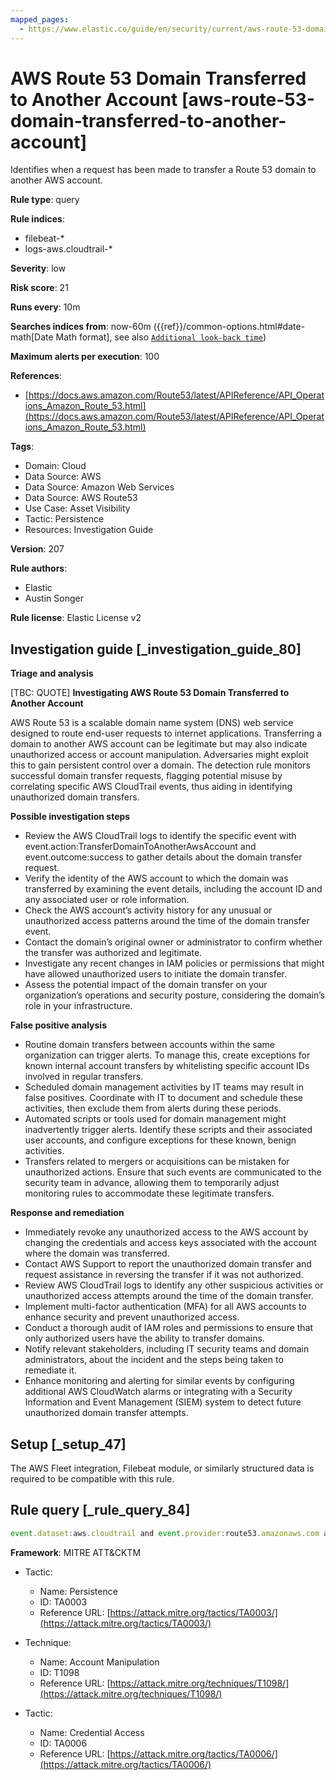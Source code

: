 ```yaml
---
mapped_pages:
  - https://www.elastic.co/guide/en/security/current/aws-route-53-domain-transferred-to-another-account.html
---
```


# AWS Route 53 Domain Transferred to Another Account [aws-route-53-domain-transferred-to-another-account]

Identifies when a request has been made to transfer a Route 53 domain to another AWS account.

**Rule type**: query

**Rule indices**:

* filebeat-*
* logs-aws.cloudtrail-*

**Severity**: low

**Risk score**: 21

**Runs every**: 10m

**Searches indices from**: now-60m ({{ref}}/common-options.html#date-math[Date Math format], see also [`Additional look-back time`](docs-content://solutions/security/detect-and-alert/create-detection-rule.md#rule-schedule))

**Maximum alerts per execution**: 100

**References**:

* [https://docs.aws.amazon.com/Route53/latest/APIReference/API_Operations_Amazon_Route_53.html](https://docs.aws.amazon.com/Route53/latest/APIReference/API_Operations_Amazon_Route_53.html)

**Tags**:

* Domain: Cloud
* Data Source: AWS
* Data Source: Amazon Web Services
* Data Source: AWS Route53
* Use Case: Asset Visibility
* Tactic: Persistence
* Resources: Investigation Guide

**Version**: 207

**Rule authors**:

* Elastic
* Austin Songer

**Rule license**: Elastic License v2

## Investigation guide [_investigation_guide_80]

**Triage and analysis**

[TBC: QUOTE]
**Investigating AWS Route 53 Domain Transferred to Another Account**

AWS Route 53 is a scalable domain name system (DNS) web service designed to route end-user requests to internet applications. Transferring a domain to another AWS account can be legitimate but may also indicate unauthorized access or account manipulation. Adversaries might exploit this to gain persistent control over a domain. The detection rule monitors successful domain transfer requests, flagging potential misuse by correlating specific AWS CloudTrail events, thus aiding in identifying unauthorized domain transfers.

**Possible investigation steps**

* Review the AWS CloudTrail logs to identify the specific event with event.action:TransferDomainToAnotherAwsAccount and event.outcome:success to gather details about the domain transfer request.
* Verify the identity of the AWS account to which the domain was transferred by examining the event details, including the account ID and any associated user or role information.
* Check the AWS account’s activity history for any unusual or unauthorized access patterns around the time of the domain transfer event.
* Contact the domain’s original owner or administrator to confirm whether the transfer was authorized and legitimate.
* Investigate any recent changes in IAM policies or permissions that might have allowed unauthorized users to initiate the domain transfer.
* Assess the potential impact of the domain transfer on your organization’s operations and security posture, considering the domain’s role in your infrastructure.

**False positive analysis**

* Routine domain transfers between accounts within the same organization can trigger alerts. To manage this, create exceptions for known internal account transfers by whitelisting specific account IDs involved in regular transfers.
* Scheduled domain management activities by IT teams may result in false positives. Coordinate with IT to document and schedule these activities, then exclude them from alerts during these periods.
* Automated scripts or tools used for domain management might inadvertently trigger alerts. Identify these scripts and their associated user accounts, and configure exceptions for these known, benign activities.
* Transfers related to mergers or acquisitions can be mistaken for unauthorized actions. Ensure that such events are communicated to the security team in advance, allowing them to temporarily adjust monitoring rules to accommodate these legitimate transfers.

**Response and remediation**

* Immediately revoke any unauthorized access to the AWS account by changing the credentials and access keys associated with the account where the domain was transferred.
* Contact AWS Support to report the unauthorized domain transfer and request assistance in reversing the transfer if it was not authorized.
* Review AWS CloudTrail logs to identify any other suspicious activities or unauthorized access attempts around the time of the domain transfer.
* Implement multi-factor authentication (MFA) for all AWS accounts to enhance security and prevent unauthorized access.
* Conduct a thorough audit of IAM roles and permissions to ensure that only authorized users have the ability to transfer domains.
* Notify relevant stakeholders, including IT security teams and domain administrators, about the incident and the steps being taken to remediate it.
* Enhance monitoring and alerting for similar events by configuring additional AWS CloudWatch alarms or integrating with a Security Information and Event Management (SIEM) system to detect future unauthorized domain transfer attempts.


## Setup [_setup_47]

The AWS Fleet integration, Filebeat module, or similarly structured data is required to be compatible with this rule.


## Rule query [_rule_query_84]

```js
event.dataset:aws.cloudtrail and event.provider:route53.amazonaws.com and event.action:TransferDomainToAnotherAwsAccount and event.outcome:success
```

**Framework**: MITRE ATT&CKTM

* Tactic:

    * Name: Persistence
    * ID: TA0003
    * Reference URL: [https://attack.mitre.org/tactics/TA0003/](https://attack.mitre.org/tactics/TA0003/)

* Technique:

    * Name: Account Manipulation
    * ID: T1098
    * Reference URL: [https://attack.mitre.org/techniques/T1098/](https://attack.mitre.org/techniques/T1098/)

* Tactic:

    * Name: Credential Access
    * ID: TA0006
    * Reference URL: [https://attack.mitre.org/tactics/TA0006/](https://attack.mitre.org/tactics/TA0006/)



